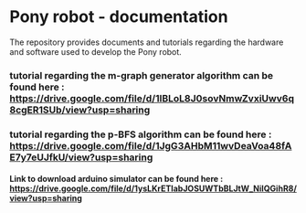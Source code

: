 # Pony robot - documentation

The repository provides documents and tutorials regarding the hardware and software used to develop the Pony robot.

### tutorial regarding the m-graph generator algorithm can be found here : https://drive.google.com/file/d/1lBLoL8J0sovNmwZvxiUwv6q8cgER1SUb/view?usp=sharing

### tutorial regarding the p-BFS algorithm can be found here : https://drive.google.com/file/d/1JgG3AHbM11wvDeaVoa48fAE7y7eUJfkU/view?usp=sharing

#### Link to download arduino simulator can be found here : https://drive.google.com/file/d/1ysLKrETIabJOSUWTbBLJtW_NiIQGihR8/view?usp=sharing
